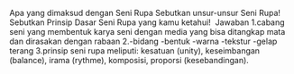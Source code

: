 Apa yang dimaksud dengan Seni Rupa
Sebutkan unsur-unsur Seni Rupa! 
Sebutkan Prinsip Dasar Seni Rupa yang kamu ketahui! 
Jawaban 
1.cabang seni yang membentuk karya seni dengan media yang bisa ditangkap mata dan dirasakan dengan rabaan
2.-bidang
-bentuk
-warna
-tekstur
-gelap terang
3.prinsip seni rupa meliputi: kesatuan (unity), keseimbangan (balance), irama (rythme), komposisi, proporsi (kesebandingan).
